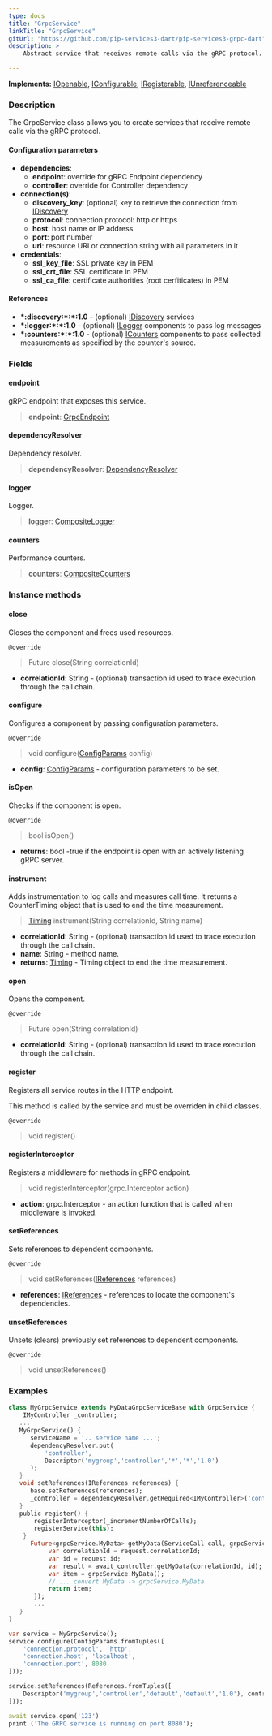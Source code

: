 ```yaml
---
type: docs
title: "GrpcService"
linkTitle: "GrpcService"
gitUrl: "https://github.com/pip-services3-dart/pip-services3-grpc-dart"
description: > 
    Abstract service that receives remote calls via the gRPC protocol.

---
```


**Implements:** [IOpenable](../../../commons/run/iopenable), [IConfigurable](../../../commons/config/iconfigurable), [IRegisterable](../iregisterable), [IUnreferenceable](../../../commons/refer/iunreferenceable)


### Description

The GrpcService class allows you to create services that receive remote calls via the gRPC protocol.

#### Configuration parameters
- **dependencies**:   
    - **endpoint**: override for gRPC Endpoint dependency    
    - **controller**: override for Controller dependency    
- **connection(s)**:    
    - **discovery_key**: (optional) key to retrieve the connection from [IDiscovery](../../../components/connect/idiscovery)    
    - **protocol**: connection protocol: http or https    
    - **host**: host name or IP address    
    - **port**: port number   
    - **uri**: resource URI or connection string with all parameters in it    
- **credentials**:   
    - **ssl_key_file**: SSL private key in PEM    
    - **ssl_crt_file**: SSL certificate in PEM    
    - **ssl_ca_file**: certificate authorities (root cerfiticates) in PEM    
 
#### References

- **\*:discovery:\*:\*:1.0** - (optional) [IDiscovery](../../../components/connect/idiscovery) services
- **\*:logger:\*:\*:1.0** - (optional) [ILogger](../../../components/log/ilogger) components to pass log messages
- **\*:counters:\*:\*:1.0** - (optional) [ICounters](../../../components/count/icounters) components to pass collected measurements as specified by the counter's source.


### Fields

<span class="hide-title-link">

#### endpoint
gRPC endpoint that exposes this service.
> **endpoint**: [GrpcEndpoint](../grpc_endpoint)

#### dependencyResolver
Dependency resolver.
> **dependencyResolver**: [DependencyResolver](../../../commons/refer/dependency_resolver)

#### logger
Logger.
> **logger**: [CompositeLogger](../../../components/log/composite_logger)

#### counters
Performance counters.
> **counters**: [CompositeCounters](../../../components/count/composite_counters)

</span>


### Instance methods

#### close
Closes the component and frees used resources.

`@override`
> Future close(String correlationId)

- **correlationId**: String - (optional) transaction id used to trace execution through the call chain.


#### configure
Configures a component by passing configuration parameters.

`@override`
> void configure([ConfigParams](../../../commons/config/config_params) config)

- **config**: [ConfigParams](../../../commons/config/config_params) - configuration parameters to be set.


#### isOpen
Checks if the component is open.

`@override`
> bool isOpen()

- **returns**: bool -true if the endpoint is open with an actively listening gRPC server.


#### instrument
Adds instrumentation to log calls and measures call time. 
It returns a CounterTiming object that is used to end the time measurement.

> [Timing](../../../components/count/timing) instrument(String correlationId, String name)

- **correlationId**: String - (optional) transaction id used to trace execution through the call chain.
- **name**: String - method name.
- **returns**: [Timing](../../../components/count/timing) - Timing object to end the time measurement.


#### open
Opens the component.

`@override`
> Future open(String correlationId)

- **correlationId**: String - (optional) transaction id used to trace execution through the call chain.


#### register
Registers all service routes in the HTTP endpoint.

This method is called by the service and must be overriden in child classes.

`@override`
> void register()


#### registerInterceptor
Registers a middleware for methods in gRPC endpoint.

> void registerInterceptor(grpc.Interceptor action)

- **action**: grpc.Interceptor - an action function that is called when middleware is invoked.

#### setReferences
Sets references to dependent components.

`@override`
> void setReferences([IReferences](../../../commons/refer/ireferences) references) 

- **references**: [IReferences](../../../commons/refer/ireferences) - references to locate the component's dependencies.


#### unsetReferences
Unsets (clears) previously set references to dependent components.

`@override`
> void unsetReferences()


### Examples

```dart
class MyGrpcService extends MyDataGrpcServiceBase with GrpcService {
    IMyController _controller;
   ...
   MyGrpcService() {
      serviceName = '.. service name ...';
      dependencyResolver.put(
          'controller',
          Descriptor('mygroup','controller','*','*','1.0')
      );
   }
   void setReferences(IReferences references) {
      base.setReferences(references);
      _controller = dependencyResolver.getRequired<IMyController>('controller');
   }
   public register() {
       registerInterceptor(_incrementNumberOfCalls);
       registerService(this);
    }
      Future<grpcService.MyData> getMyData(ServiceCall call, grpcService.MyDataIdRequest request) async{
           var correlationId = request.correlationId;
           var id = request.id;
           var result = await_controller.getMyData(correlationId, id);
           var item = grpcService.MyData();
           // ... convert MyData -> grpcService.MyData
           return item;
       });
       ...
   }
}

var service = MyGrpcService();
service.configure(ConfigParams.fromTuples([
    'connection.protocol', 'http',
    'connection.host', 'localhost',
    'connection.port', 8080
]));

service.setReferences(References.fromTuples([
    Descriptor('mygroup','controller','default','default','1.0'), controller
]));

await service.open('123')
print ('The GRPC service is running on port 8080');
```


